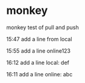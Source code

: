 # monkey
monkey test of pull and push

15:47 add a line from local

15:55 add a line online123


16:12 add a line local: def

16:11 add a line online: abc
